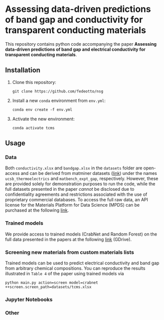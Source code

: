 # Assessing data-driven predictions of band gap and conductivity for transparent conducting materials

This repository contains python code accompanying the paper **Assessing data-driven predictions of band gap and electrical conductivity for transparent conducting materials**.

## Installation
1. Clone this repository:
   ```git
   git clone https://github.com/fedeotto/nsg
   ```
2. Install a new `conda` environment from `env.yml`:
   ```git
   conda env create -f env.yml
   ```
3. Activate the new environment:
   ```git
   conda activate tcms
   ```

## Usage
### Data
Both `conductivity.xlsx` and `bandgap.xlsx` in the `datasets` folder are open-access and can be derived from matminer datasets (<a href="https://hackingmaterials.lbl.gov/matminer/dataset_summary.html">link</a>) under the names `ucsb_thermoelectrics` and `matbench_expt_gap`, respectively. However, these are provided solely for demonstration purposes to run the code, while the full datasets presented in the paper *cannot* be disclosed due to confidentiality agreements and restrictions associated with the use of proprietary commercial databases. To access the full raw data, an API license for the Materials Platform for Data Science (MPDS) can be purchased at the following <a href="https://mpds.io">link</a>.

### Trained models
We provide access to trained models (CrabNet and Random Forest) on the full data presented in the papers at the following <a href="https://drive.google.com/drive/folders/16cIHWnbz585LBH1cTGj3jXh9TgGLtbNV?usp=drive_link">link</a> (GDrive).

### Screening new materials from custom materials lists
Trained models can be used to predict electrical conductivity and band gap from arbitrary chemical compositions. You can reproduce the results illustrated in `Table 4` of the paper using trained models via
```git
python main.py action=screen model=crabnet ++screen.screen_path=datasets/tcms.xlsx
```

### Jupyter Notebooks


### Other 